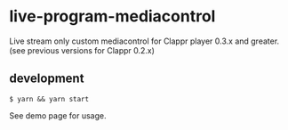 # live-program-mediacontrol

Live stream only custom mediacontrol for Clappr player 0.3.x and greater. (see previous versions for Clappr 0.2.x)

## development

```shell
$ yarn && yarn start
```

See demo page for usage.
